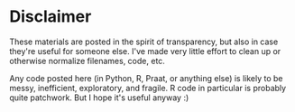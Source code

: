 # Disclaimer #
These materials are posted in the spirit of transparency, but also in case they're useful for someone else. I've made very little effort to clean up or otherwise normalize filenames, code, etc.

Any code posted here (in Python, R, Praat, or anything else) is likely to be messy, inefficient, exploratory, and fragile. R code in particular is probably quite patchwork. But I hope it's useful anyway :)
